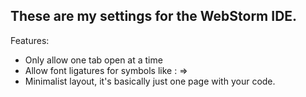 ## These are my settings for the WebStorm IDE.

Features:
- Only allow one tab open at a time
- Allow font ligatures for symbols like : =>
- Minimalist layout, it's basically just one page with your code.

